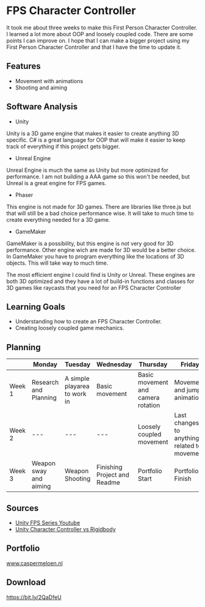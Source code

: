 # FPS Character Controller
<!---
Hier komt een korte beschrijving van de proefopdracht. Wat heb je precies gedaan?
-->
It took me about three weeks to make this First Person Character Controller. I learned a lot more about OOP and loosely coupled code. There are some points I can improve on. I hope that I can make a bigger project using my First Person Character Controller and that I have the time to update it.

## Features
<!---
Wanneer je een specifiek onderdeel wilt uitlichten kun je dat in deze sectie benoemen.

- [Awesome Algoritme](link)
- [Specifieke Mechanic](link)
- [Iets unieks waar je trots op bent binnen de project](link)
-->
- Movement with animations
- Shooting and aiming

## Software Analysis
- Unity

Unity is a 3D game engine that makes it easier to create anything 3D specific. C# is a great language for OOP that will make it easier to keep track of everything if this project gets bigger.

- Unreal Engine

Unreal Engine is much the same as Unity but more optimized for performance. I am not building a AAA game so this won't be needed, but Unreal is a great engine for FPS games.

- Phaser

This engine is not made for 3D games. There are libraries like three.js but that will still be a bad choice performance wise. It will take to much time to create everything needed for a 3D game.

- GameMaker

GameMaker is a possibility, but this engine is not very good for 3D performance. Other engine wich are made for 3D would be a better choice. In GameMaker you have to program everything like the locations of 3D objects. This will take way to much time.

The most efficient engine I could find is Unity or Unreal. These engines are both 3D optimized and they have a lot of build-in functions and classes for 3D games like raycasts that you need for an FPS Character Controller

## Learning Goals
<!---
Wat wil je bereiken met dit project? Formuleer dit kort, krachtig en haalbaar.
- Het Flood-Fill algoritme snappen en toepassen
- Het ontwikkelen van een generieke FSM.
- etc. etc.
-->
- Understanding how to create an FPS Character Controller.
- Creating loosely coupled game mechanics.

## Planning 
| | Monday | Tuesday | Wednesday | Thursday | Friday |
| --- | --- | --- | --- | --- | --- |
|Week 1 | Research and Planning | A simple playarea to work in | Basic movement | Basic movement and camera rotation | Movement and jump animations
|Week 2 | --- | --- | --- | Loosely coupled movement | Last changes to anything related to movement
|Week 3 | Weapon sway and aiming | Weapon Shooting | Finishing Project and Readme | Portfolio Start | Portfolio Finish

## Sources
<!---
Welke bronnen heb je gebruikt? Zowel youtube filmpjes als artikelen

- [The Guide To Game Design](link)
- [Alleatoric Algorithms](link)
- [Flood-Fill Wikipedia](link)
-->
- [Unity FPS Series Youtube](https://www.youtube.com/watch?v=f8tAI0ITV6s)
- [Unity Character Controller vs Rigidbody](https://medium.com/ironequal/unity-character-controller-vs-rigidbody-a1e243591483)

## Portfolio

www.caspermeloen.nl

## Download

https://bit.ly/2QaDfeU
